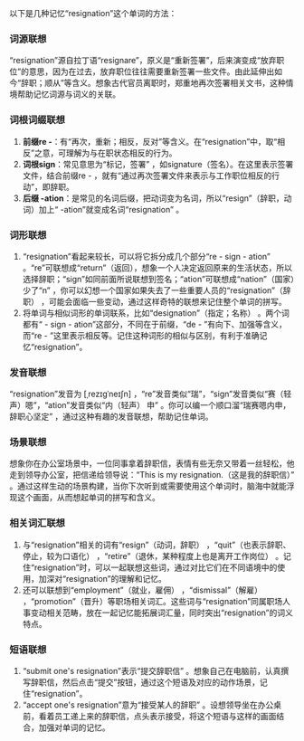 以下是几种记忆“resignation”这个单词的方法：

### 词源联想
“resignation”源自拉丁语“resignare”，原义是“重新签署”，后来演变成“放弃职位”的意思，因为在过去，放弃职位往往需要重新签署一些文件。由此延伸出如今“辞职；顺从”等含义。想象古代官员离职时，郑重地再次签署相关文书，这种情境帮助记忆词源与词义的关联。

### 词根词缀联想
1. **前缀re -**：有“再次，重新；相反，反对”等含义。在“resignation”中，取“相反”之意，可理解为与在职状态相反的行为。
2. **词根sign**：常见意思为“标记，签署” ，如signature（签名）。在这里表示签署文件，结合前缀re - ，就有“通过再次签署文件来表示与工作职位相反的行动”，即辞职。
3. **后缀 -ation**：是常见的名词后缀，把动词变为名词，所以“resign”（辞职，动词）加上“ -ation”就变成名词“resignation” 。

### 词形联想
1. “resignation”看起来较长，可以将它拆分成几个部分“re - sign - ation” 。“re”可联想成“return”（返回），想象一个人决定返回原来的生活状态，所以选择辞职；“sign”如同前面所说联想到签名；“ation”可联想成“nation”（国家）少了“n” ，你可以幻想一个国家如果失去了一些重要人员的“resignation”（辞职） ，可能会面临一些变动，通过这样奇特的联想来记住整个单词的拼写。
2. 将单词与相似词形的单词联系，比如“designation”（指定；名称） 。两个词都有“ - sign - ation”这部分，不同在于前缀，“de - ”有向下、加强等含义，而“re - ”这里表示相反等。记住这种词形的相似与区别，有利于准确记忆“resignation”。

### 发音联想
“resignation”发音为 [ˌrezɪɡˈneɪʃn] ，“re”发音类似“瑞”，“sign”发音类似“赛（轻声）嗯”，“ation”发音类似“内（轻声） 申” 。你可以编一个顺口溜“瑞赛嗯内申，辞职心坚定” ，通过这种有趣的发音联想，帮助记住单词。

### 场景联想
想象你在办公室场景中，一位同事拿着辞职信，表情有些无奈又带着一丝轻松，他走到领导办公室，把信递给领导说：“This is my resignation.（这是我的辞职信）” 。通过这样生动的场景构建，当你下次听到或需要使用这个单词时，脑海中就能浮现这个画面，从而想起单词的拼写和含义。

### 相关词汇联想
1. 与“resignation”相关的词有“resign”（动词，辞职） ，“quit”（也表示辞职、停止，较为口语化） ，“retire”（退休，某种程度上也是离开工作岗位） 。记住“resignation”时，可以一起联想这些词，通过对比它们在不同语境中的使用，加深对“resignation”的理解和记忆。
2. 还可以联想到“employment”（就业，雇佣） ，“dismissal”（解雇） ，“promotion”（晋升）等职场相关词汇。这些词与“resignation”同属职场人事变动相关范畴，放在一起记忆能拓展词汇量，同时突出“resignation”的词义特点。

### 短语联想
1. “submit one's resignation”表示“提交辞职信” 。想象自己在电脑前，认真撰写辞职信，然后点击“提交”按钮，通过这个短语及对应的动作场景，记住“resignation”。
2. “accept one's resignation”意为“接受某人的辞职” 。设想领导坐在办公桌前，看着员工递上来的辞职信，点头表示接受，将这个短语与这样的画面结合，加强对单词的记忆。 
